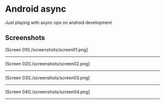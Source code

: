 # Android async

Just playing with async ops on android development

## Screenshots

(Screen 01)[./screenshots/screen01.png]

****

(Screen 02)[./screenshots/screen02.png]

****

(Screen 03)[./screenshots/screen03.png]

****

(Screen 04)[./screenshots/screen04.png]

****